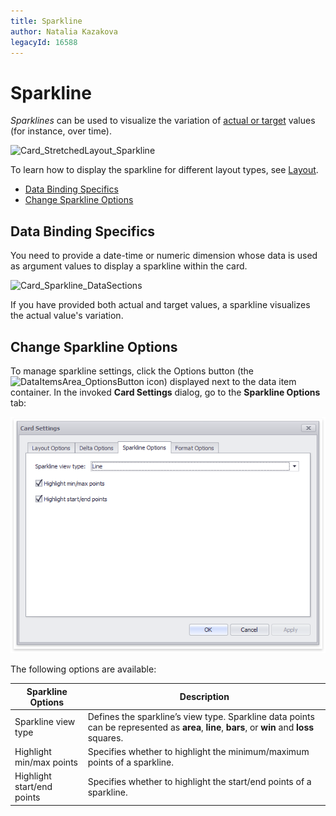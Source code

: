 ```yaml
---
title: Sparkline
author: Natalia Kazakova
legacyId: 16588
---
```

# Sparkline
_Sparklines_ can be used to visualize the variation of [actual or target](providing-data.md) values (for instance, over time).

![Card_StretchedLayout_Sparkline](../../../../images/img128184.png)

To learn how to display the sparkline for different layout types, see [Layout](layout.md).
* [Data Binding Specifics](#binding)
* [Change Sparkline Options](#options)

## <a name="binding"/>Data Binding Specifics
You need to provide a date-time or numeric dimension whose data is used as argument values to display a sparkline within the card.

![Card_Sparkline_DataSections](../../../../images/img128185.png)

If you have provided both actual and target values, a sparkline visualizes the actual value's variation.

## <a name="options"/>Change Sparkline Options
To manage sparkline settings, click the Options button (the ![DataItemsArea_OptionsButton](../../../../images/img20167.png) icon) displayed next to the data item container. In the invoked **Card Settings** dialog, go to the **Sparkline Options** tab:

![CardSettings_SparklineOptionsTab](../../../../images/img128295.png)

The following options are available:

| Sparkline Options | Description |
|---|---|
| Sparkline view type | Defines the sparkline’s view type. Sparkline data points can be represented as **area**, **line**, **bars**, or **win** and **loss** squares. |
| Highlight min/max points | Specifies whether to highlight the minimum/maximum points of a sparkline. |
| Highlight start/end points | Specifies whether to highlight the start/end points of a sparkline. |